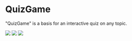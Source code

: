 # QuizGame

"QuizGame" is a basis for an interactive quiz on any topic.

![](https://github.com/arozhkDev/QuizGame/assets/153140990/b6b5cda8-7bbb-419c-9c55-cda1bbc37cbc)
![](https://github.com/arozhkDev/QuizGame/assets/153140990/97064939-cb1e-4d52-b271-12ee3c081c13)
![](https://github.com/arozhkDev/QuizGame/assets/153140990/cd51d83b-5035-42d0-b3c8-539787fbe972)

